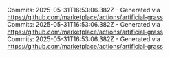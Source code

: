 Commits: 2025-05-31T16:53:06.382Z - Generated via https://github.com/marketplace/actions/artificial-grass
<br>
Commits: 2025-05-31T16:53:06.382Z - Generated via https://github.com/marketplace/actions/artificial-grass
<br>
Commits: 2025-05-31T16:53:06.382Z - Generated via https://github.com/marketplace/actions/artificial-grass
<br>

